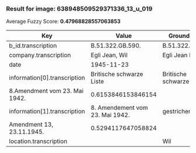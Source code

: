 ### Result for image: 638948509529371336_13_u_019
Average Fuzzy Score: **0.47968828557063853**
<small>

| Key | Value | Ground Truth | Score |
| --- | --- | --- | --- |
| b_id.transcription | B.51.322.GB.590. | B.51.322.GB.590. | 1.0 |
| company.transcription | Egli Jean, Wil | Egli Jean Martin | 0.7333333333333334 |
| date | 1945-11-23 |  | 0.0 |
| information[0].transcription | Britische schwarze Liste | Britische schwarze Liste
8.Amendment vom 23. Mai 1942. | 0.6153846153846154 |
| information[1].transcription | 8. Amendement vom 23. Mai 1942. | gestrichen:
Amendment 13, 23.11.1945. | 0.5294117647058824 |
| location.transcription |  | Wil | 0.0 |

</small>
